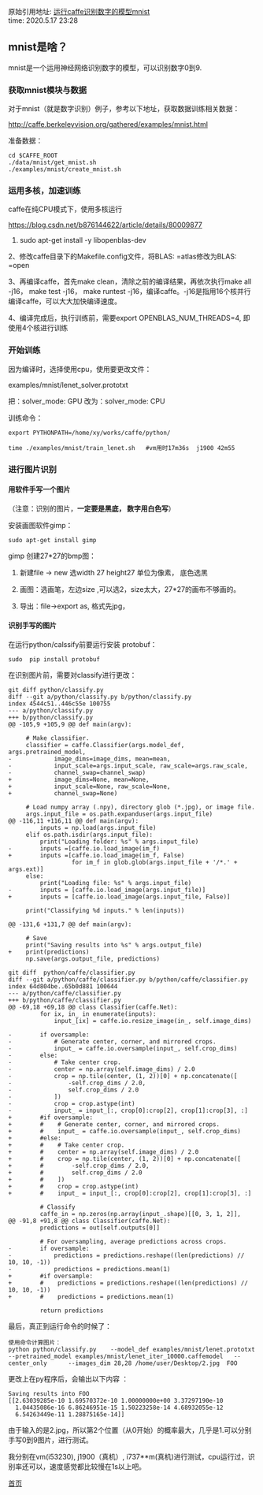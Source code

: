 <!---title:运行caffe识别数字的模型mnist-->
<!---keywords:填写关键字, 以半角逗号分割-->
原始引用地址:  [运行caffe识别数字的模型mnist](http://yangkuncn.cn/caffe_mnist.html)  
time:  2020.5.17 23:28

## mnist是啥？

mnist是一个运用神经网络识别数字的模型，可以识别数字0到9.



### 获取mnist模块与数据

对于mnist（就是数字识别）例子，参考以下地址，获取数据训练相关数据：

<http://caffe.berkeleyvision.org/gathered/examples/mnist.html>

准备数据：

```
cd $CAFFE_ROOT 
./data/mnist/get_mnist.sh 
./examples/mnist/create_mnist.sh
```



### 运用多核，加速训练

caffe在纯CPU模式下，使用多核运行

<https://blog.csdn.net/b876144622/article/details/80009877>

1. sudo apt-get install -y libopenblas-dev

2、修改caffe目录下的Makefile.config文件，将BLAS: =atlas修改为BLAS: =open

3、再编译caffe，首先make clean，清除之前的编译结果，再依次执行make all -j16， make test -j16， make runtest -j16，编译caffe。-j16是指用16个核并行编译caffe，可以大大加快编译速度。

4、编译完成后，执行训练前，需要export OPENBLAS_NUM_THREADS=4, 即使用4个核进行训练



### 开始训练

因为编译时，选择使用cpu，使用要更改文件：

examples/mnist/lenet_solver.prototxt

把：solver_mode: GPU      改为：solver_mode: CPU 



训练命令：

```
export PYTHONPATH=/home/xy/works/caffe/python/

time ./examples/mnist/train_lenet.sh   #vm用时17m36s  j1900 42m55

```



### 进行图片识别

#### 用软件手写一个图片

（注意：识别的图片，**一定要是黑底， 数字用白色写**）

安装画图软件gimp：

```
sudo apt-get install gimp
```



gimp 创建27*27的bmp图：

1. 新建file -> new 选width 27  height27 单位为像素， 底色选黑

2. 画图：选画笔，左边size ,可以选2，size太大，27*27的画布不够画的。

3. 导出：file->export as, 格式先jpg， 

#### 识别手写的图片

在运行python/calssify前要运行安装 protobuf：

```sudo  pip install protobuf```

在识别图片前，需要对classify进行更改：

```
git diff python/classify.py
diff --git a/python/classify.py b/python/classify.py
index 4544c51..446c55e 100755
--- a/python/classify.py
+++ b/python/classify.py
@@ -105,9 +105,9 @@ def main(argv):
 
     # Make classifier.
     classifier = caffe.Classifier(args.model_def, args.pretrained_model,
-            image_dims=image_dims, mean=mean,
-            input_scale=args.input_scale, raw_scale=args.raw_scale,
-            channel_swap=channel_swap)
+            image_dims=None, mean=None,
+            input_scale=None, raw_scale=None,
+            channel_swap=None)
 
     # Load numpy array (.npy), directory glob (*.jpg), or image file.
     args.input_file = os.path.expanduser(args.input_file)
@@ -116,11 +116,11 @@ def main(argv):
         inputs = np.load(args.input_file)
     elif os.path.isdir(args.input_file):
         print("Loading folder: %s" % args.input_file)
-        inputs =[caffe.io.load_image(im_f)
+        inputs =[caffe.io.load_image(im_f, False)
                  for im_f in glob.glob(args.input_file + '/*.' + args.ext)]
     else:
         print("Loading file: %s" % args.input_file)
-        inputs = [caffe.io.load_image(args.input_file)]
+        inputs = [caffe.io.load_image(args.input_file, False)]
 
     print("Classifying %d inputs." % len(inputs))
 
@@ -131,6 +131,7 @@ def main(argv):
 
     # Save
     print("Saving results into %s" % args.output_file)
+    print(predictions)
     np.save(args.output_file, predictions)

git diff  python/caffe/classifier.py
diff --git a/python/caffe/classifier.py b/python/caffe/classifier.py
index 64d804be..65b0d881 100644
--- a/python/caffe/classifier.py
+++ b/python/caffe/classifier.py
@@ -69,18 +69,18 @@ class Classifier(caffe.Net):
         for ix, in_ in enumerate(inputs):
             input_[ix] = caffe.io.resize_image(in_, self.image_dims)
 
-        if oversample:
-            # Generate center, corner, and mirrored crops.
-            input_ = caffe.io.oversample(input_, self.crop_dims)
-        else:
-            # Take center crop.
-            center = np.array(self.image_dims) / 2.0
-            crop = np.tile(center, (1, 2))[0] + np.concatenate([
-                -self.crop_dims / 2.0,
-                self.crop_dims / 2.0
-            ])
-            crop = crop.astype(int)
-            input_ = input_[:, crop[0]:crop[2], crop[1]:crop[3], :]
+        #if oversample:
+        #    # Generate center, corner, and mirrored crops.
+        #    input_ = caffe.io.oversample(input_, self.crop_dims)
+        #else:
+        #    # Take center crop.
+        #    center = np.array(self.image_dims) / 2.0
+        #    crop = np.tile(center, (1, 2))[0] + np.concatenate([
+        #        -self.crop_dims / 2.0,
+        #        self.crop_dims / 2.0
+        #    ])
+        #    crop = crop.astype(int)
+        #    input_ = input_[:, crop[0]:crop[2], crop[1]:crop[3], :]
 
         # Classify
         caffe_in = np.zeros(np.array(input_.shape)[[0, 3, 1, 2]],
@@ -91,8 +91,8 @@ class Classifier(caffe.Net):
         predictions = out[self.outputs[0]]
 
         # For oversampling, average predictions across crops.
-        if oversample:
-            predictions = predictions.reshape((len(predictions) // 10, 10, -1))
-            predictions = predictions.mean(1)
+        #if oversample:
+        #    predictions = predictions.reshape((len(predictions) // 10, 10, -1))
+        #    predictions = predictions.mean(1)
 
         return predictions
```



最后，真正到运行命令的时候了：

```
使用命令计算图片：
python python/classify.py    --model_def examples/mnist/lenet.prototxt   --pretrained_model examples/mnist/lenet_iter_10000.caffemodel   --center_only      --images_dim 28,28 /home/user/Desktop/2.jpg  FOO
```

更改上在py程序后，会输出以下内容 ：

```
Saving results into FOO
[[2.63039285e-10 1.69570372e-10 1.00000000e+00 3.37297190e-10
  1.04435086e-16 6.86246951e-15 1.50223258e-14 4.68932055e-12
  6.54263449e-11 1.28875165e-14]]

```

由于输入的是2.jpg，所以第2个位置（从0开始）的概率最大，几乎是1.可以分别手写0到9图片，进行测试。

我分别在vm(i53230), j1900（真机）, i737**m(真机)进行测试，cpu运行过，识别率还可以，速度感觉都比较慢在1s以上吧。



[首页](http://yangkuncn.cn/index.html)